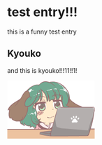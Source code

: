 # test entry!!!
this is a funny test entry

## Kyouko
and this is kyouko!!!11!!1!

![kyouko](kyouko_pc.png) 


